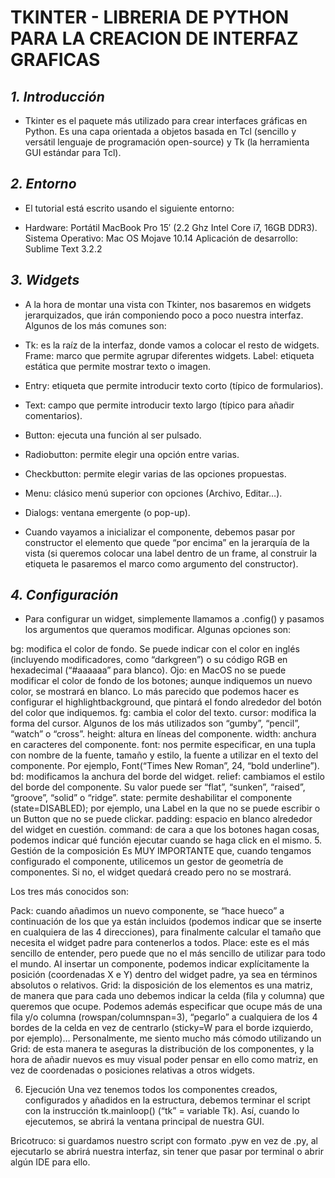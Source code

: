 # TKINTER - LIBRERIA DE PYTHON PARA LA CREACION DE INTERFAZ GRAFICAS 
## *1. Introducción*
* Tkinter es el paquete más utilizado para crear interfaces gráficas en Python. Es una capa orientada a objetos basada en Tcl (sencillo y versátil lenguaje de programación open-source) y Tk (la herramienta GUI estándar para Tcl).

## *2. Entorno*
* El tutorial está escrito usando el siguiente entorno:

* Hardware: Portátil MacBook Pro 15′ (2.2 Ghz Intel Core i7, 16GB DDR3).
Sistema Operativo: Mac OS Mojave 10.14
Aplicación de desarrollo: Sublime Text 3.2.2
## *3. Widgets*
* A la hora de montar una vista con Tkinter, nos basaremos en widgets jerarquizados, que irán componiendo poco a poco nuestra interfaz. Algunos de los más comunes son:

* Tk: es la raíz de la interfaz, donde vamos a colocar el resto de widgets.
Frame: marco que permite agrupar diferentes widgets.
Label: etiqueta estática que permite mostrar texto o imagen.


* Entry: etiqueta que permite introducir texto corto (típico de formularios).


* Text: campo que permite introducir texto largo (típico para añadir comentarios).


* Button: ejecuta una función al ser pulsado.


* Radiobutton: permite elegir una opción entre  varias.


* Checkbutton: permite elegir varias de las opciones propuestas.


* Menu: clásico menú superior con opciones (Archivo, Editar…).


* Dialogs: ventana emergente (o pop-up).


* Cuando vayamos a inicializar el componente, debemos pasar por constructor el elemento que quede “por encima” en la jerarquía de la vista (si queremos colocar una label dentro de un frame, al construir la etiqueta le pasaremos el marco como argumento del constructor).

## *4. Configuración*
* Para configurar un widget, simplemente llamamos a .config() y pasamos los argumentos que queramos modificar. Algunas opciones son:

bg: modifica el color de fondo. Se puede indicar con el color en inglés (incluyendo modificadores, como “darkgreen”) o su código RGB en hexadecimal (“#aaaaaa” para blanco). Ojo: en MacOS no se puede modificar el color de fondo de los botones; aunque indiquemos un nuevo color, se mostrará en blanco. Lo más parecido que podemos hacer es configurar el highlightbackground, que pintará el fondo alrededor del botón del color que indiquemos.
fg: cambia el color del texto.
cursor: modifica la forma del cursor. Algunos de los más utilizados son “gumby”, “pencil”, “watch” o “cross”.
height: altura en líneas del componente.
width: anchura en caracteres del componente.
font: nos permite especificar, en una tupla con nombre de la fuente, tamaño y estilo, la fuente a utilizar en el texto del componente. Por ejemplo, Font(“Times New Roman”, 24, “bold underline”).
bd: modificamos la anchura del borde del widget.
relief: cambiamos el estilo del borde del componente. Su valor puede ser “flat”, “sunken”, “raised”, “groove”, “solid” o “ridge”.
state: permite deshabilitar el componente (state=DISABLED); por ejemplo, una Label en la que no se puede escribir o un Button que no se puede clickar.
padding: espacio en blanco alrededor del widget en cuestión.
command: de cara a que los botones hagan cosas, podemos indicar qué función ejecutar cuando se haga click en el mismo.
5. Gestión de la composición
Es MUY IMPORTANTE que, cuando tengamos configurado el componente, utilicemos un gestor de geometría de componentes. Si no, el widget quedará creado pero no se mostrará.

Los tres más conocidos son:

Pack: cuando añadimos un nuevo componente, se “hace hueco” a continuación de los que ya están incluidos (podemos indicar que se inserte en cualquiera de las 4 direcciones), para finalmente calcular el tamaño que necesita el widget padre para contenerlos a todos.
Place: este es el más sencillo de entender, pero puede que no el más sencillo de utilizar para todo el mundo. Al insertar un componente, podemos indicar explícitamente la posición (coordenadas X e Y) dentro del widget padre, ya sea en términos absolutos o relativos.
Grid: la disposición de los elementos es una matriz, de manera que para cada uno debemos indicar la celda (fila y columna) que queremos que ocupe. Podemos además especificar que ocupe más de una fila y/o columna (rowspan/columnspan=3), “pegarlo” a cualquiera de los 4 bordes de la celda en vez de centrarlo (sticky=W para el borde izquierdo, por ejemplo)…
Personalmente, me siento mucho más cómodo utilizando un Grid: de esta manera te aseguras la distribución de los componentes, y la hora de añadir nuevos es muy visual poder pensar en ello como matriz, en vez de coordenadas o posiciones relativas a otros widgets.

6. Ejecución
Una vez tenemos todos los componentes creados, configurados y añadidos en la estructura, debemos terminar el script con la instrucción tk.mainloop() (“tk” = variable Tk). Así, cuando lo ejecutemos, se abrirá la ventana principal de nuestra GUI.

Bricotruco: si guardamos nuestro script con formato .pyw en vez de .py, al ejecutarlo se abrirá nuestra interfaz, sin tener que pasar por terminal o abrir algún IDE para ello.

